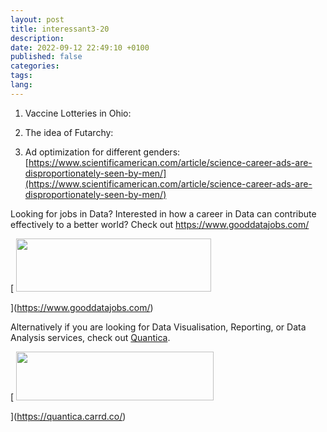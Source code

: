 ```yaml
---
layout: post
title: interessant3-20
description:
date: 2022-09-12 22:49:10 +0100
published: false
categories:
tags:
lang:
---
```

1. Vaccine Lotteries in Ohio: 

2. The idea of Futarchy: 

3. Ad optimization for different genders: [https://www.scientificamerican.com/article/science-career-ads-are-disproportionately-seen-by-men/](https://www.scientificamerican.com/article/science-career-ads-are-disproportionately-seen-by-men/) 

Looking for jobs in Data? Interested in how a career in Data can contribute effectively to a better world? Check out https://www.gooddatajobs.com/

[
<picture><source type="image/webp" srcset="https://substackcdn.com/image/fetch/w_424,c_limit,f_webp,q_auto:good,fl_progressive:steep/https%3A%2F%2Fbucketeer-e05bbc84-baa3-437e-9518-adb32be77984.s3.amazonaws.com%2Fpublic%2Fimages%2F446287a2-1a60-4872-9e8e-a5c1a5fd1523_312x85.png 424w, https://substackcdn.com/image/fetch/w_848,c_limit,f_webp,q_auto:good,fl_progressive:steep/https%3A%2F%2Fbucketeer-e05bbc84-baa3-437e-9518-adb32be77984.s3.amazonaws.com%2Fpublic%2Fimages%2F446287a2-1a60-4872-9e8e-a5c1a5fd1523_312x85.png 848w, https://substackcdn.com/image/fetch/w_1272,c_limit,f_webp,q_auto:good,fl_progressive:steep/https%3A%2F%2Fbucketeer-e05bbc84-baa3-437e-9518-adb32be77984.s3.amazonaws.com%2Fpublic%2Fimages%2F446287a2-1a60-4872-9e8e-a5c1a5fd1523_312x85.png 1272w, https://substackcdn.com/image/fetch/w_1456,c_limit,f_webp,q_auto:good,fl_progressive:steep/https%3A%2F%2Fbucketeer-e05bbc84-baa3-437e-9518-adb32be77984.s3.amazonaws.com%2Fpublic%2Fimages%2F446287a2-1a60-4872-9e8e-a5c1a5fd1523_312x85.png 1456w" sizes="100vw"><img src="https://bucketeer-e05bbc84-baa3-437e-9518-adb32be77984.s3.amazonaws.com/public/images/446287a2-1a60-4872-9e8e-a5c1a5fd1523_312x85.png" width="312" height="85" data-attrs='{"src":"https://bucketeer-e05bbc84-baa3-437e-9518-adb32be77984.s3.amazonaws.com/public/images/446287a2-1a60-4872-9e8e-a5c1a5fd1523_312x85.png","fullscreen":null,"imageSize":null,"height":85,"width":312,"resizeWidth":null,"bytes":6512,"alt":"","title":null,"type":"image/png","href":"https://www.gooddatajobs.com/","belowTheFold":false,"internalRedirect":null}' class="sizing-normal" alt="" title="" srcset="https://substackcdn.com/image/fetch/w_424,c_limit,f_auto,q_auto:good,fl_progressive:steep/https%3A%2F%2Fbucketeer-e05bbc84-baa3-437e-9518-adb32be77984.s3.amazonaws.com%2Fpublic%2Fimages%2F446287a2-1a60-4872-9e8e-a5c1a5fd1523_312x85.png 424w, https://substackcdn.com/image/fetch/w_848,c_limit,f_auto,q_auto:good,fl_progressive:steep/https%3A%2F%2Fbucketeer-e05bbc84-baa3-437e-9518-adb32be77984.s3.amazonaws.com%2Fpublic%2Fimages%2F446287a2-1a60-4872-9e8e-a5c1a5fd1523_312x85.png 848w, https://substackcdn.com/image/fetch/w_1272,c_limit,f_auto,q_auto:good,fl_progressive:steep/https%3A%2F%2Fbucketeer-e05bbc84-baa3-437e-9518-adb32be77984.s3.amazonaws.com%2Fpublic%2Fimages%2F446287a2-1a60-4872-9e8e-a5c1a5fd1523_312x85.png 1272w, https://substackcdn.com/image/fetch/w_1456,c_limit,f_auto,q_auto:good,fl_progressive:steep/https%3A%2F%2Fbucketeer-e05bbc84-baa3-437e-9518-adb32be77984.s3.amazonaws.com%2Fpublic%2Fimages%2F446287a2-1a60-4872-9e8e-a5c1a5fd1523_312x85.png 1456w" sizes="100vw"></source></picture>

](https://www.gooddatajobs.com/)

Alternatively if you are looking for Data Visualisation, Reporting, or Data Analysis services, check out [Quantica](https://quantica.carrd.co/).

[
<picture><source type="image/webp" srcset="https://substackcdn.com/image/fetch/w_424,c_limit,f_webp,q_auto:good,fl_progressive:steep/https%3A%2F%2Fbucketeer-e05bbc84-baa3-437e-9518-adb32be77984.s3.amazonaws.com%2Fpublic%2Fimages%2F30e0c031-4b03-4030-b4d1-3c621bc0e2ce_642x158.png 424w, https://substackcdn.com/image/fetch/w_848,c_limit,f_webp,q_auto:good,fl_progressive:steep/https%3A%2F%2Fbucketeer-e05bbc84-baa3-437e-9518-adb32be77984.s3.amazonaws.com%2Fpublic%2Fimages%2F30e0c031-4b03-4030-b4d1-3c621bc0e2ce_642x158.png 848w, https://substackcdn.com/image/fetch/w_1272,c_limit,f_webp,q_auto:good,fl_progressive:steep/https%3A%2F%2Fbucketeer-e05bbc84-baa3-437e-9518-adb32be77984.s3.amazonaws.com%2Fpublic%2Fimages%2F30e0c031-4b03-4030-b4d1-3c621bc0e2ce_642x158.png 1272w, https://substackcdn.com/image/fetch/w_1456,c_limit,f_webp,q_auto:good,fl_progressive:steep/https%3A%2F%2Fbucketeer-e05bbc84-baa3-437e-9518-adb32be77984.s3.amazonaws.com%2Fpublic%2Fimages%2F30e0c031-4b03-4030-b4d1-3c621bc0e2ce_642x158.png 1456w" sizes="100vw"><img src="https://bucketeer-e05bbc84-baa3-437e-9518-adb32be77984.s3.amazonaws.com/public/images/30e0c031-4b03-4030-b4d1-3c621bc0e2ce_642x158.png" width="316" height="77.76947040498442" data-attrs='{"src":"https://bucketeer-e05bbc84-baa3-437e-9518-adb32be77984.s3.amazonaws.com/public/images/30e0c031-4b03-4030-b4d1-3c621bc0e2ce_642x158.png","fullscreen":null,"imageSize":null,"height":158,"width":642,"resizeWidth":316,"bytes":28702,"alt":"","title":null,"type":"image/png","href":"https://quantica.carrd.co/","belowTheFold":false,"internalRedirect":null}' class="sizing-normal" alt="" title="" srcset="https://substackcdn.com/image/fetch/w_424,c_limit,f_auto,q_auto:good,fl_progressive:steep/https%3A%2F%2Fbucketeer-e05bbc84-baa3-437e-9518-adb32be77984.s3.amazonaws.com%2Fpublic%2Fimages%2F30e0c031-4b03-4030-b4d1-3c621bc0e2ce_642x158.png 424w, https://substackcdn.com/image/fetch/w_848,c_limit,f_auto,q_auto:good,fl_progressive:steep/https%3A%2F%2Fbucketeer-e05bbc84-baa3-437e-9518-adb32be77984.s3.amazonaws.com%2Fpublic%2Fimages%2F30e0c031-4b03-4030-b4d1-3c621bc0e2ce_642x158.png 848w, https://substackcdn.com/image/fetch/w_1272,c_limit,f_auto,q_auto:good,fl_progressive:steep/https%3A%2F%2Fbucketeer-e05bbc84-baa3-437e-9518-adb32be77984.s3.amazonaws.com%2Fpublic%2Fimages%2F30e0c031-4b03-4030-b4d1-3c621bc0e2ce_642x158.png 1272w, https://substackcdn.com/image/fetch/w_1456,c_limit,f_auto,q_auto:good,fl_progressive:steep/https%3A%2F%2Fbucketeer-e05bbc84-baa3-437e-9518-adb32be77984.s3.amazonaws.com%2Fpublic%2Fimages%2F30e0c031-4b03-4030-b4d1-3c621bc0e2ce_642x158.png 1456w" sizes="100vw"></source></picture>

](https://quantica.carrd.co/)

